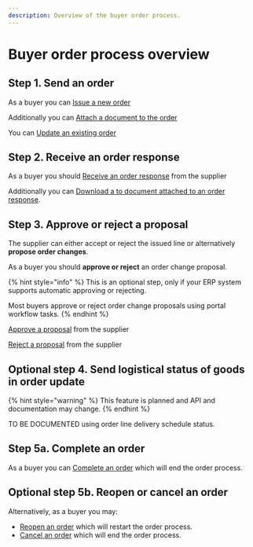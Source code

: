 ```yaml
---
description: Overview of the buyer order process.
---
```


# Buyer order process overview

## Step 1. Send an order

As a buyer you can [Issue a new order](issue/)

Additionally you can [Attach a document to the order](issue/attach-document.md)

You can [Update an existing order](update.md)

## Step 2. Receive an order response

As a buyer you should [Receive an order response](receive/) from the supplier

Additionally you can [Download a to document attached to an order response](receive/download-document.md).

## Step 3. Approve or reject a proposal

The supplier can either accept or reject the issued line or alternatively **propose order changes**.

As a buyer you should **approve or reject** an order change proposal.

{% hint style="info" %}
This is an optional step, only if your ERP system supports automatic approving or rejecting.

Most buyers approve or reject order change proposals using portal workflow tasks.
{% endhint %}

[Approve a proposal](approve-proposal.md) from the supplier

[Reject a proposal](reject-proposal.md)  from the supplier

## Optional step 4. Send logistical status of goods in order update

{% hint style="warning" %}
This feature is planned and API and documentation may change.
{% endhint %}

TO BE DOCUMENTED using order line delivery schedule status.

## Step 5a. Complete an order

As a buyer you can [Complete an order](complete.md) which will end the order process.

## Optional step 5b. Reopen or cancel an order

Alternatively, as a buyer you may:

* [Reopen an order](reopen.md) which will restart the order process.
* [Cancel an order](cancel.md) which will end the order process.
